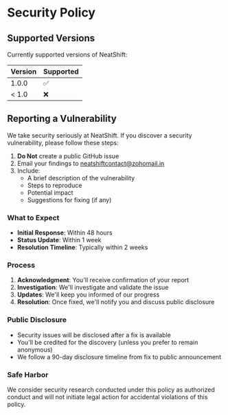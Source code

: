 # Security Policy

## Supported Versions

Currently supported versions of NeatShift:

| Version | Supported          |
| ------- | ------------------ |
| 1.0.0   | :white_check_mark: |
| < 1.0   | :x:                |

## Reporting a Vulnerability

We take security seriously at NeatShift. If you discover a security vulnerability, please follow these steps:

1. **Do Not** create a public GitHub issue
2. Email your findings to neatshiftcontact@zohomail.in
3. Include:
   - A brief description of the vulnerability
   - Steps to reproduce
   - Potential impact
   - Suggestions for fixing (if any)

### What to Expect

- **Initial Response**: Within 48 hours
- **Status Update**: Within 1 week
- **Resolution Timeline**: Typically within 2 weeks

### Process

1. **Acknowledgment**: You'll receive confirmation of your report
2. **Investigation**: We'll investigate and validate the issue
3. **Updates**: We'll keep you informed of our progress
4. **Resolution**: Once fixed, we'll notify you and discuss public disclosure

### Public Disclosure

- Security issues will be disclosed after a fix is available
- You'll be credited for the discovery (unless you prefer to remain anonymous)
- We follow a 90-day disclosure timeline from fix to public announcement

### Safe Harbor

We consider security research conducted under this policy as authorized conduct and will not initiate legal action for accidental violations of this policy. 
